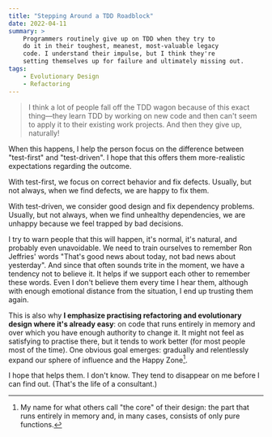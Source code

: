 ```yaml
---
title: "Stepping Around a TDD Roadblock"
date: 2022-04-11
summary: >
    Programmers routinely give up on TDD when they try to 
    do it in their toughest, meanest, most-valuable legacy
    code. I understand their impulse, but I think they're
    setting themselves up for failure and ultimately missing out.
tags:
    - Evolutionary Design
    - Refactoring
---
```


> I think a lot of people fall off the TDD wagon because of this exact thing&mdash;they learn TDD by working on new code and then can't seem to apply it to their existing work projects. And then they give up, naturally!

When this happens, I help the person focus on the difference between "test-first" and "test-driven". I hope that this offers them more-realistic expectations regarding the outcome.

With test-first, we focus on correct behavior and fix defects. Usually, but not always, when we find defects, we are happy to fix them.

With test-driven, we consider good design and fix dependency problems. Usually, but not always, when we find unhealthy dependencies, we are unhappy because we feel trapped by bad decisions.

I try to warn people that this will happen, it's normal, it's natural, and probably even unavoidable. We need to train ourselves to remember Ron Jeffries' words "That's good news about today, not bad news about yesterday". And since that often sounds trite in the moment, we have a tendency not to believe it. It helps if we support each other to remember these words. Even I don't believe them every time I hear them, although with enough emotional distance from the situation, I end up trusting them again.

This is also why **I emphasize practising refactoring and evolutionary design where it's already easy**: on code that runs entirely in memory and over which you have enough authority to change it. It might not feel as satisfying to practise there, but it tends to work better (for most people most of the time). One obvious goal emerges: gradually and relentlessly expand our sphere of influence and the Happy Zone[^happy-zone].

[^happy-zone]: My name for what others call "the core" of their design: the part that runs entirely in memory and, in many cases, consists of only pure functions.

I hope that helps them. I don't know. They tend to disappear on me before I can find out. (That's the life of a consultant.)
